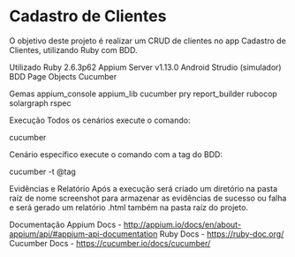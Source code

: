 <h1>Cadastro de Clientes</h1>
O objetivo deste projeto é realizar um CRUD de clientes no app Cadastro de Clientes, utilizando Ruby com BDD.


Utilizado
Ruby 2.6.3p62
Appium Server v1.13.0
Android Strudio (simulador)
BDD
Page Objects
Cucumber


Gemas
appium_console
appium_lib
cucumber
pry
report_builder
rubocop
solargraph
rspec


Execução
Todos os cenários execute o comando:

cucumber

Cenário específico execute o comando com a tag do BDD:

cucumber -t @tag


Evidências e Relatório
Após a execução será criado um diretório na pasta raíz de nome screenshot para armazenar as evidências de sucesso ou falha e será gerado um relatório .html também na pasta raíz do projeto.


Documentação
Appium Docs - http://appium.io/docs/en/about-appium/api/#appium-api-documentation
Ruby Docs - https://ruby-doc.org/
Cucumber Docs - https://cucumber.io/docs/cucumber/


